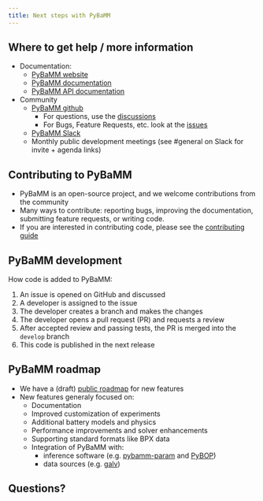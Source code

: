 ```yaml
---
title: Next steps with PyBaMM
---
```


## Where to get help / more information

- Documentation:
  - [PyBaMM website](https://pybamm.org/)
  - [PyBaMM documentation](https://docs.pybamm.org/en/latest/)
  - [PyBaMM API documentation](https://docs.pybamm.org/en/latest/source/api/index.html)
- Community
  - [PyBaMM github](https://github.com/pybamm-team/PyBaMM/)
    - For questions, use the
      [discussions](https://github.com/pybamm-team/PyBaMM/discussions)
    - For Bugs, Feature Requests, etc. look at the
      [issues](https://github.com/pybamm-team/PyBaMM/issues)
  - [PyBaMM Slack](https://pybamm.slack.com/)
  - Monthly public development meetings (see #general on Slack for invite + agenda
    links)
  
## Contributing to PyBaMM

- PyBaMM is an open-source project, and we welcome contributions from the community
- Many ways to contribute: reporting bugs, improving the documentation, submitting
  feature requests, or writing code.
- If you are interested in contributing code, please see the [contributing
  guide](https://github.com/pybamm-team/PyBaMM/blob/develop/CONTRIBUTING.md)
  
## PyBaMM development

How code is added to PyBaMM:

1. An issue is opened on GitHub and discussed
2. A developer is assigned to the issue
3. The developer creates a branch and makes the changes
4. The developer opens a pull request (PR) and requests a review
5. After accepted review and passing tests, the PR is merged into the `develop` branch
6. This code is published in the next release

## PyBaMM roadmap

- We have a (draft) [public roadmap](https://github.com/orgs/pybamm-team/projects/2) for new features
- New features generaly focused on:
  - Documentation
  - Improved customization of experiments
  - Additional battery models and physics
  - Performance improvements and solver enhancements
  - Supporting standard formats like BPX data
  - Integration of PyBaMM with:
    - inference software (e.g.
      [pybamm-param](https://github.com/paramm-team/pybamm-param) and
      [PyBOP](https://github.com/pybop-team/PyBOP))
    - data sources (e.g. [galv](https://github.com/Battery-Intelligence-Lab/galv))

## Questions?
